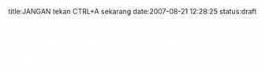 title:JANGAN tekan CTRL+A sekarang
date:2007-08-21 12:28:25
status:draft


<h1><font color="#ffffff">DAKUW BILANG JANGAN DI TEKAN DODOL!!!</font></h1>